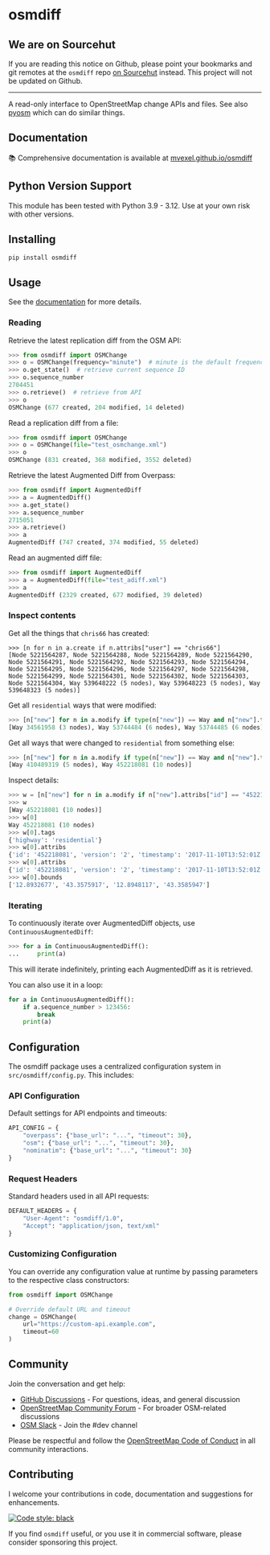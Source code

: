 # osmdiff

## We are on Sourcehut
If you are reading this notice on Github, please point your bookmarks and git remotes at the `osmdiff` repo [on Sourcehut](https://git.sr.ht/~mvexel/osmdiff) instead. This project will not be updated on Github.

---

A read-only interface to OpenStreetMap change APIs and files. See also [pyosm](https://github.com/iandees/pyosm) which can do similar things. 

## Documentation

📚 Comprehensive documentation is available at [mvexel.github.io/osmdiff](https://mvexel.github.io/osmdiff/)

## Python Version Support

This module has been tested with Python 3.9 - 3.12. Use at your own risk with other versions.

## Installing

`pip install osmdiff`

## Usage

See the [documentation](https://mvexel.github.io/osmdiff/) for more details.

### Reading

Retrieve the latest replication diff from the OSM API:

```python
>>> from osmdiff import OSMChange
>>> o = OSMChange(frequency="minute")  # minute is the default frequency
>>> o.get_state()  # retrieve current sequence ID
>>> o.sequence_number
2704451
>>> o.retrieve()  # retrieve from API
>>> o
OSMChange (677 created, 204 modified, 14 deleted)
```

Read a replication diff from a file:

```python
>>> from osmdiff import OSMChange
>>> o = OSMChange(file="test_osmchange.xml")
>>> o
OSMChange (831 created, 368 modified, 3552 deleted)
```

Retrieve the latest Augmented Diff from Overpass:

```python
>>> from osmdiff import AugmentedDiff
>>> a = AugmentedDiff()
>>> a.get_state()
>>> a.sequence_number
2715051
>>> a.retrieve()
>>> a
AugmentedDiff (747 created, 374 modified, 55 deleted)
```

Read an augmented diff file:

```python
>>> from osmdiff import AugmentedDiff
>>> a = AugmentedDiff(file="test_adiff.xml")
>>> a
AugmentedDiff (2329 created, 677 modified, 39 deleted)
```

### Inspect contents

Get all the things that `chris66` has created:

```
>>> [n for n in a.create if n.attribs["user"] == "chris66"]
[Node 5221564287, Node 5221564288, Node 5221564289, Node 5221564290, Node 5221564291, Node 5221564292, Node 5221564293, Node 5221564294, Node 5221564295, Node 5221564296, Node 5221564297, Node 5221564298, Node 5221564299, Node 5221564301, Node 5221564302, Node 5221564303, Node 5221564304, Way 539648222 (5 nodes), Way 539648223 (5 nodes), Way 539648323 (5 nodes)]
```

Get all `residential` ways that were modified:

```python
>>> [n["new"] for n in a.modify if type(n["new"]) == Way and n["new"].tags.get("highway") == "residential"]
[Way 34561958 (3 nodes), Way 53744484 (6 nodes), Way 53744485 (6 nodes), Way 122650942 (3 nodes), Way 283221266 (4 nodes), Way 344272652 (5 nodes), Way 358243999 (13 nodes), Way 410489319 (5 nodes), Way 452218081 (10 nodes)]
```

Get all ways that were changed to `residential` from something else:

```python
>>> [n["new"] for n in a.modify if type(n["new"]) == Way and n["new"].tags.get("highway") == "residential" and n["old"].tags["highway"] != "residential"]
[Way 410489319 (5 nodes), Way 452218081 (10 nodes)]
```

Inspect details:

```python
>>> w = [n["new"] for n in a.modify if n["new"].attribs["id"] == "452218081"]
>>> w
[Way 452218081 (10 nodes)]
>>> w[0]
Way 452218081 (10 nodes)
>>> w[0].tags
{'highway': 'residential'}
>>> w[0].attribs
{'id': '452218081', 'version': '2', 'timestamp': '2017-11-10T13:52:01Z', 'changeset': '53667190', 'uid': '2352517', 'user': 'carths81'}
>>> w[0].attribs
{'id': '452218081', 'version': '2', 'timestamp': '2017-11-10T13:52:01Z', 'changeset': '53667190', 'uid': '2352517', 'user': 'carths81'}
>>> w[0].bounds
['12.8932677', '43.3575917', '12.8948117', '43.3585947']
```

### Iterating

To continuously iterate over AugmentedDiff objects, use `ContinuousAugmentedDiff`:

```python
>>> for a in ContinuousAugmentedDiff():
...     print(a)
```

This will iterate indefinitely, printing each AugmentedDiff as it is retrieved.

You can also use it in a loop:

```python
for a in ContinuousAugmentedDiff():
    if a.sequence_number > 123456:
        break
    print(a)
```

## Configuration

The osmdiff package uses a centralized configuration system in `src/osmdiff/config.py`. This includes:

### API Configuration
Default settings for API endpoints and timeouts:

```python
API_CONFIG = {
    "overpass": {"base_url": "...", "timeout": 30},
    "osm": {"base_url": "...", "timeout": 30},
    "nominatim": {"base_url": "...", "timeout": 30}
}
```

### Request Headers
Standard headers used in all API requests:
```python
DEFAULT_HEADERS = {
    "User-Agent": "osmdiff/1.0",
    "Accept": "application/json, text/xml"
}
```

### Customizing Configuration
You can override any configuration value at runtime by passing parameters to the respective class constructors:

```python
from osmdiff import OSMChange

# Override default URL and timeout
change = OSMChange(
    url="https://custom-api.example.com",
    timeout=60
)
```

## Community

Join the conversation and get help:

- [GitHub Discussions](https://github.com/mvexel/osmdiff/discussions) - For questions, ideas, and general discussion
- [OpenStreetMap Community Forum](https://community.openstreetmap.org/) - For broader OSM-related discussions
- [OSM Slack](https://osmus.slack.com/) - Join the #dev channel

Please be respectful and follow the [OpenStreetMap Code of Conduct](https://wiki.openstreetmap.org/wiki/Code_of_conduct) in all community interactions.

## Contributing

I welcome your contributions in code, documentation and suggestions for enhancements.

[![Code style: black](https://img.shields.io/badge/code%20style-black-000000.svg)](https://github.com/psf/black)

If you find `osmdiff` useful, or you use it in commercial software, please consider sponsoring this project.
